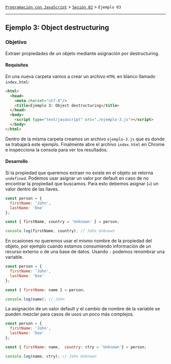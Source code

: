 [`Programación con JavaScript`](../../Readme.md) > [`Sesión 02`](../Readme.md) > `Ejemplo 03`

---

## Ejemplo 3: Object destructuring

### Objetivo

Extraer propiedades de un objeto mediante asignación por destructuring.

#### Requisitos

En una nueva carpeta vamos a crear un archivo `HTML` en blanco llamado `index.html`:

```html
<html>
  <head>
    <meta charset="utf-8"/>
    <title>Ejemplo 3: Object destructuring</title>
  </head>
  <body>
    <script type="text/javascript" src="./ejemplo-3.js"></script>
  </body>
</html>
```

Dentro de la misma carpeta creamos un archivo `ejemplo-3.js` que es donde
se trabajará este ejemplo. Finalmente abre el archivo `index.html`
en Chrome e inspecciona la consola para ver los resultados.

#### Desarrollo

Si la propiedad que queremos extraer no existe en el objeto se retorna `undefined`. Podemos usar asignar un valor por 
default en caso de no encontrar la propiedad que buscamos. Para esto debemos asignar (`=`) un valor dentro de las llaves.

```javascript
const person = {
  firstName: 'John',
  lastName: 'Doe'
};

const { firstName, country = 'Unknown' } = person;

console.log(firstName, country); // John Unknown
```

En ocasiones no queremos usar el mismo nombre de la propiedad del objeto, por ejemplo cuando estamos consumiendo 
información de un recurso externo o de una base de datos. Usando `:` podemos renombrar una variable.

```javascript
const person = {
  firstName: 'John',
  lastName: 'Doe'
};

const { firstName: name } = person;

console.log(name); // John 
```

La asignación de un valor default y el cambio de nombre de la variable se pueden mezclar para casos de usos un poco más
complejos.

```javascript
const person = {
  firstName: 'John',
  lastName: 'Doe'
};

const { firstName: name,  country: ctry = 'Unknown'} = person;

console.log(name, ctry); // John Unknown
```


